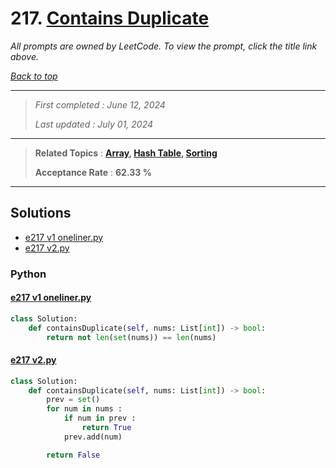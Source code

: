 # 217. [Contains Duplicate](<https://leetcode.com/problems/contains-duplicate>)

*All prompts are owned by LeetCode. To view the prompt, click the title link above.*

*[Back to top](<../README.md>)*

------

> *First completed : June 12, 2024*
>
> *Last updated : July 01, 2024*

------

> **Related Topics** : **[Array](<by_topic/Array.md>), [Hash Table](<by_topic/Hash Table.md>), [Sorting](<by_topic/Sorting.md>)**
>
> **Acceptance Rate** : **62.33 %**

------

## Solutions

- [e217 v1 oneliner.py](<../my-submissions/e217 v1 oneliner.py>)
- [e217 v2.py](<../my-submissions/e217 v2.py>)
### Python
#### [e217 v1 oneliner.py](<../my-submissions/e217 v1 oneliner.py>)
```Python
class Solution:
    def containsDuplicate(self, nums: List[int]) -> bool:
        return not len(set(nums)) == len(nums)
```

#### [e217 v2.py](<../my-submissions/e217 v2.py>)
```Python
class Solution:
    def containsDuplicate(self, nums: List[int]) -> bool:
        prev = set()
        for num in nums :
            if num in prev :
                return True
            prev.add(num)

        return False
```

